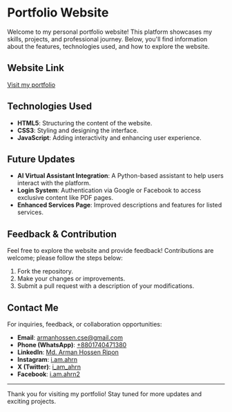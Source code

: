 # Portfolio Website

Welcome to my personal portfolio website! This platform showcases my skills, projects, and professional journey. Below, you'll find information about the features, technologies used, and how to explore the website.

## Website Link
[Visit my portfolio](https://armanhossen.vercel.app/)

## Technologies Used
- **HTML5**: Structuring the content of the website.
- **CSS3**: Styling and designing the interface.
- **JavaScript**: Adding interactivity and enhancing user experience.

## Future Updates
- **AI Virtual Assistant Integration**: A Python-based assistant to help users interact with the platform.
- **Login System**: Authentication via Google or Facebook to access exclusive content like PDF pages.
- **Enhanced Services Page**: Improved descriptions and features for listed services.

## Feedback & Contribution
Feel free to explore the website and provide feedback! Contributions are welcome; please follow the steps below:

1. Fork the repository.
2. Make your changes or improvements.
3. Submit a pull request with a description of your modifications.

## Contact Me
For inquiries, feedback, or collaboration opportunities:

- **Email**: [armanhossen.cse@gmail.com](mailto:armanhossen.cse@gmail.com)
- **Phone (WhatsApp)**: [+8801740471380](https://wa.me/8801740471380)
- **LinkedIn**: [Md. Arman Hossen Ripon](https://www.linkedin.com/in/1ahrn/)
- **Instagram**: [i.am.ahrn](https://www.instagram.com/i.am.ahrn/)
- **X (Twitter)**: [i_am_ahrn](https://x.com/i_am_ahrn)
- **Facebook**: [i.am.ahrn2](https://www.facebook.com/i.am.ahrn2)

---

Thank you for visiting my portfolio! Stay tuned for more updates and exciting projects.
